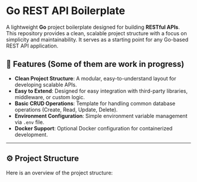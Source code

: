 # Go REST API Boilerplate

A lightweight **Go** project boilerplate designed for building **RESTful APIs**. This repository provides a clean, scalable project structure with a focus on simplicity and maintainability. It serves as a starting point for any Go-based REST API application.

## 🚀 Features (Some of them are work in progress)

- **Clean Project Structure**: A modular, easy-to-understand layout for developing scalable APIs.
- **Easy to Extend**: Designed for easy integration with third-party libraries, middleware, or custom logic.
- **Basic CRUD Operations**: Template for handling common database operations (Create, Read, Update, Delete).
- **Environment Configuration**: Simple environment variable management via `.env` file.
- **Docker Support**: Optional Docker configuration for containerized development.

---

## ⚙️ Project Structure

Here is an overview of the project structure:

